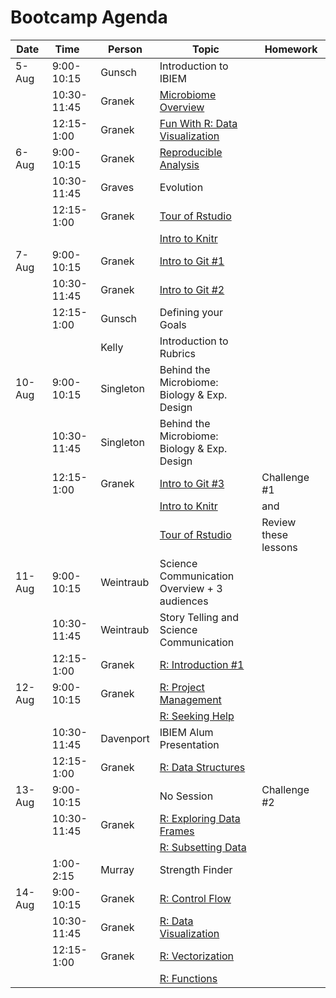 Bootcamp Agenda
===============

| Date   | Time        | Person    | Topic                                                                                                                | Homework             |
|--------|-------------|-----------|----------------------------------------------------------------------------------------------------------------------|----------------------|
| 5-Aug  | 9:00-10:15  | Gunsch    | Introduction to IBIEM                                                                                                |                      |
|        | 10:30-11:45 | Granek    | [Microbiome Overview](lectures/microbiome_analysis_overview.pdf)                                                     |                      |
|        | 12:15-1:00  | Granek    | [Fun With R: Data Visualization](lessons/bootcamp/020_unvotes.md)                                                    |                      |
| 6-Aug  | 9:00-10:15  | Granek    | [Reproducible Analysis](lectures/030_reproducible_research.md)                                                       |                      |
|        | 10:30-11:45 | Graves    | Evolution                                                                                                            |                      |
|        | 12:15-1:00  | Granek    | [Tour of Rstudio](http://swcarpentry.github.io/r-novice-gapminder/01-rstudio-intro/index.html)                       |                      |
|        |             |           | [Intro to Knitr](http://swcarpentry.github.io/r-novice-gapminder/15-knitr-markdown/index.html)                       |                      |
| 7-Aug  | 9:00-10:15  | Granek    | [Intro to Git \#1](lessons/bootcamp/040_git_overview.md)                                                             |                      |
|        | 10:30-11:45 | Granek    | [Intro to Git \#2](lessons/bootcamp/040_git_overview.md#tracking-changes)                                            |                      |
|        | 12:15-1:00  | Gunsch    | Defining your Goals                                                                                                  |                      |
|        |             | Kelly     | Introduction to Rubrics                                                                                              |                      |
| 10-Aug | 9:00-10:15  | Singleton | Behind the Microbiome: Biology & Exp. Design                                                                         |                      |
|        | 10:30-11:45 | Singleton | Behind the Microbiome: Biology & Exp. Design                                                                         |                      |
|        | 12:15-1:00  | Granek    | [Intro to Git \#3](lessons/bootcamp/040_git_overview.md#remote-git-repository)                                       | Challenge \#1        |
|        |             |           | [Intro to Knitr](http://swcarpentry.github.io/r-novice-gapminder/15-knitr-markdown/index.html)                       | and                  |
|        |             |           | [Tour of Rstudio](http://swcarpentry.github.io/r-novice-gapminder/01-rstudio-intro/index.html)                       | Review these lessons |
| 11-Aug | 9:00-10:15  | Weintraub | Science Communication Overview + 3 audiences                                                                         |                      |
|        | 10:30-11:45 | Weintraub | Story Telling and Science Communication                                                                              |                      |
|        | 12:15-1:00  | Granek    | [R: Introduction \#1](http://swcarpentry.github.io/r-novice-gapminder/01-rstudio-intro/index.html#introduction-to-r) |                      |
| 12-Aug | 9:00-10:15  | Granek    | [R: Project Management](http://swcarpentry.github.io/r-novice-gapminder/02-project-intro/index.html)                 |                      |
|        |             |           | [R: Seeking Help](http://swcarpentry.github.io/r-novice-gapminder/03-seeking-help/index.html)                        |                      |
|        | 10:30-11:45 | Davenport | IBIEM Alum Presentation                                                                                              |                      |
|        | 12:15-1:00  | Granek    | [R: Data Structures](http://swcarpentry.github.io/r-novice-gapminder/04-data-structures-part1/index.html)            |                      |
| 13-Aug | 9:00-10:15  |           | No Session                                                                                                           | Challenge \#2        |
|        | 10:30-11:45 | Granek    | [R: Exploring Data Frames](http://swcarpentry.github.io/r-novice-gapminder/05-data-structures-part2/index.html)      |                      |
|        |             |           | [R: Subsetting Data](http://swcarpentry.github.io/r-novice-gapminder/06-data-subsetting/index.html)                  |                      |
|        | 1:00-2:15   | Murray    | Strength Finder                                                                                                      |                      |
| 14-Aug | 9:00-10:15  | Granek    | [R: Control Flow](http://swcarpentry.github.io/r-novice-gapminder/07-control-flow/index.html)                        |                      |
|        | 10:30-11:45 | Granek    | [R: Data Visualization](http://swcarpentry.github.io/r-novice-gapminder/08-plot-ggplot2/index.html)                  |                      |
|        | 12:15-1:00  | Granek    | [R: Vectorization](http://swcarpentry.github.io/r-novice-gapminder/09-vectorization/index.html)                      |                      |
|        |             |           | [R: Functions](http://swcarpentry.github.io/r-novice-gapminder/10-functions/index.html)                              |                      |

